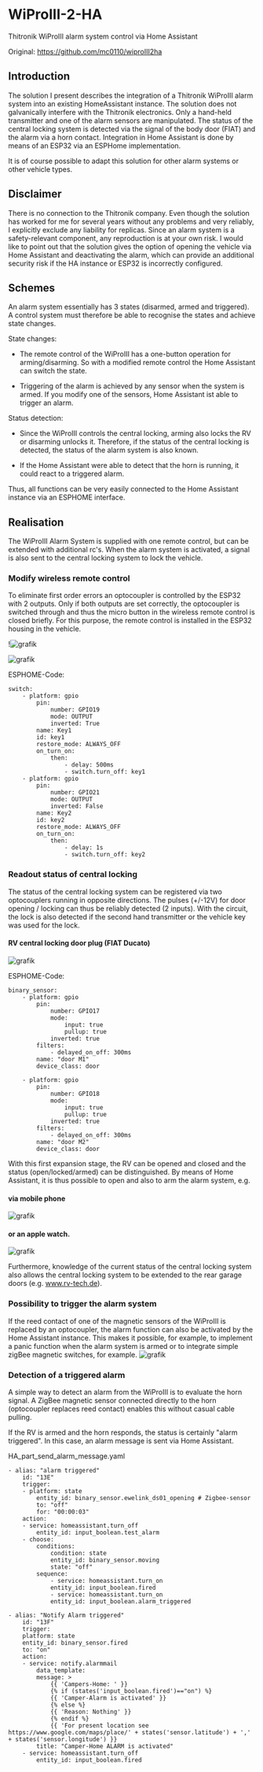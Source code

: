 # WiProIII-2-HA
Thitronik WiProIII alarm system control via Home Assistant

Original: https://github.com/mc0110/wiproIII2ha

## Introduction
The solution I present describes the integration of a Thitronik WiProIII alarm system into an existing HomeAssistant instance. The solution does not galvanically interfere with the Thitronik electronics. Only a hand-held transmitter and one of the alarm sensors are manipulated. The status of the central locking system is detected via the signal of the body door (FIAT) and the alarm via a horn contact. Integration in Home Assistant is done by means of an ESP32 via an ESPHome implementation.

It is of course possible to adapt this solution for other alarm systems or other vehicle types.

## Disclaimer
There is no connection to the Thitronik company. Even though the solution has worked for me for several years without any problems and very reliably, I explicitly exclude any liability for replicas. Since an alarm system is a safety-relevant component, any reproduction is at your own risk. I would like to point out that the solution gives the option of opening the vehicle via Home Assistant and deactivating the alarm, which can provide an additional security risk if the HA instance or ESP32 is incorrectly configured.


## Schemes
An alarm system essentially has 3 states (disarmed, armed and triggered).
A control system must therefore be able to recognise the states and achieve state changes.

State changes:
- The remote control of the WiProIII has a one-button operation for arming/disarming. So with a modified remote control the Home Assistant can switch the state.

- Triggering of the alarm is achieved by any sensor when the system is armed. If you modify one of the sensors, Home Assistant ist able to trigger an alarm.

Status detection:
- Since the WiProIII controls the central locking, arming also locks the RV or disarming unlocks it. Therefore, if the status of the central locking is detected, the status of the alarm system is also known.

- If the Home Assistant were able to detect that the horn is running, it could react to a triggered alarm.

Thus, all functions can be very easily connected to the Home Assistant instance via an ESPHOME interface.

## Realisation
The WiProIII Alarm System is supplied with one remote control, but can be extended with additional rc's. When the alarm system is activated, a signal is also sent to the central locking system to lock the vehicle. 

### Modify wireless remote control
To eliminate first order errors an optocoupler is controlled by the ESP32 with 2 outputs. Only if both outputs are set correctly, the optocoupler is switched through and thus the micro button in the wireless remote control is closed briefly. For this purpose, the remote control is installed in the ESP32 housing in the vehicle.

!![grafik](https://github.com/mc0110/wiproIII2ha/assets/10268240/445cdd1e-c232-4f46-939e-9d79a7e87bed)

![grafik](https://github.com/mc0110/wiproIII2ha/assets/10268240/1f52a1dc-16f4-4b2a-8032-dff91b2b6df9)

ESPHOME-Code: 

    switch:
        - platform: gpio
            pin: 
                number: GPIO19
                mode: OUTPUT
                inverted: True
            name: Key1  
            id: key1
            restore_mode: ALWAYS_OFF
            on_turn_on:
                then:
                    - delay: 500ms
                    - switch.turn_off: key1
        - platform: gpio
            pin: 
                number: GPIO21
                mode: OUTPUT
                inverted: False
            name: Key2  
            id: key2
            restore_mode: ALWAYS_OFF
            on_turn_on:
                then:
                    - delay: 1s
                    - switch.turn_off: key2


### Readout status of central locking
The status of the central locking system can be registered via two optocouplers running in opposite directions. The pulses (+/-12V) for door opening / locking can thus be reliably detected (2 inputs). With the circuit, the lock is also detected if the second hand transmitter or the vehicle key was used for the lock.

#### RV central locking door plug (FIAT Ducato)
![grafik](https://github.com/mc0110/wiproIII2ha/assets/10268240/6169fe4a-b16e-4107-9667-3c45177832cc)


ESPHOME-Code:

    binary_sensor:
        - platform: gpio
            pin:
                number: GPIO17
                mode:
                    input: true
                    pullup: true
                inverted: true
            filters:
                - delayed_on_off: 300ms
            name: "door M1"
            device_class: door

        - platform: gpio
            pin:
                number: GPIO18
                mode:
                    input: true
                    pullup: true
                inverted: true
            filters:
                - delayed_on_off: 300ms
            name: "door M2"
            device_class: door


With this first expansion stage, the RV can be opened and closed and the status (open/locked/armed) can be distinguished. By means of Home Assistant, it is thus possible to open and also to arm the alarm system, e.g. 

#### via mobile phone 

![grafik](https://github.com/mc0110/wiproIII2ha/assets/10268240/f9a97402-7061-426b-97cd-9484c2bcf2c2)


#### or an apple watch.

![grafik](https://github.com/mc0110/wiproIII2ha/assets/10268240/fb924e6a-26ca-46ce-8ecb-c40e57fee80e)


Furthermore, knowledge of the current status of the central locking system also allows the central locking system to be extended to the rear garage doors (e.g. www.rv-tech.de).

### Possibility to trigger the alarm system
If the reed contact of one of the magnetic sensors of the WiProIII is replaced by an optocoupler, the alarm function can also be activated by the Home Assistant instance. This makes it possible, for example, to implement a panic function when the alarm system is armed or to integrate simple zigBee magnetic switches, for example.
![grafik](https://github.com/mc0110/wiproIII2ha/assets/10268240/139c4a1a-a8c1-4fc1-8d7a-62126544841f)


### Detection of a triggered alarm
A simple way to detect an alarm from the WiProIII is to evaluate the horn signal. A ZigBee magnetic sensor connected directly to the horn (optocoupler replaces reed contact) enables this without casual cable pulling.

If the RV is armed and the horn responds, the status is certainly "alarm triggered". In this case, an alarm message is sent via Home Assistant.


HA_part_send_alarm_message.yaml

    - alias: "alarm triggered"
        id: "13E"
        trigger:
        - platform: state
            entity_id: binary_sensor.ewelink_ds01_opening # Zigbee-sensor
            to: "off"
            for: "00:00:03"
        action:
        - service: homeassistant.turn_off
            entity_id: input_boolean.test_alarm
        - choose:
            conditions:
                condition: state
                entity_id: binary_sensor.moving
                state: "off"
            sequence:  
                - service: homeassistant.turn_on
                entity_id: input_boolean.fired
                - service: homeassistant.turn_on
                entity_id: input_boolean.alarm_triggered

    - alias: "Notify Alarm triggered"
        id: "13F"
        trigger:
        platform: state
        entity_id: binary_sensor.fired
        to: "on"
        action:
        - service: notify.alarmmail
            data_template:
            message: >
                {{ 'Campers-Home: ' }}
                {% if (states('input_boolean.fired')=="on") %}
                {{ 'Camper-Alarm is activated' }}
                {% else %}
                {{ 'Reason: Nothing' }}
                {% endif %}
                {{ 'For present location see https://www.google.com/maps/place/' + states('sensor.latitude') + ',' + states('sensor.longitude') }}
            title: "Camper-Home ALARM is activated"
        - service: homeassistant.turn_off
            entity_id: input_boolean.fired



